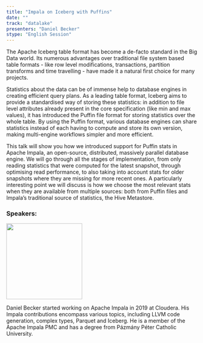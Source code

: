 ```yaml
---
title: "Impala on Iceberg with Puffins"
date: ""
track: "datalake"
presenters: "Daniel Becker"
stype: "English Session"
--- 
```


The Apache Iceberg table format has become a de-facto standard in the Big Data world. Its numerous advantages over traditional file system based table formats - like row level modifications, transactions, partition transforms and time travelling - have made it a natural first choice for many projects.

Statistics about the data can be of immense help to database engines in creating efficient query plans. As a leading table format, Iceberg aims to provide a standardised way of storing these statistics: in addition to file level attributes already present in the core specification (like min and max values), it has introduced the Puffin file format for storing statistics over the whole table. By using the Puffin format, various database engines can share statistics instead of each having to compute and store its own version, making multi-engine workflows simpler and more efficient.

This talk will show you how we introduced support for Puffin stats in Apache Impala, an open-source, distributed, massively parallel database engine. We will go through all the stages of implementation, from only reading statistics that were computed for the latest snapshot, through optimising read performance, to also taking into account stats for older snapshots where they are missing for more recent ones. A particularly interesting point we will discuss is how we choose the most relevant stats when they are available from multiple sources: both from Puffin files and Impala’s traditional source of statistics, the Hive Metastore.


### Speakers:

<img src="https://sessionize.com/image/6933-400o400o1-72rRP3UXJeo1bZhvM4bFDm.jpg" width="200" /><br/>

Daniel Becker started working on Apache Impala in 2019 at Cloudera. His Impala contributions encompass various topics, including LLVM code generation, complex types, Parquet and Iceberg. He is a member of the Apache Impala PMC and has a degree from Pázmány Péter Catholic University.